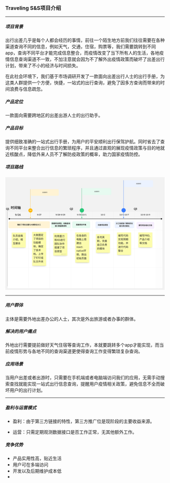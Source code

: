 ### Traveling S&S项目介绍

***

##### 项目背景

出行出差几乎是每个人都会经历的事情，前往一个陌生地方前我们往往需要在各种渠道查询不同的信息，例如天气，交通，住宿，购票等，我们需要跳转到不同app，查询不同平台才能完成信息整合，而疫情改变了当下所有人的生活，各地疫情信息查询渠道不一致，不加注意就会因为不了解外出疫情政策而破坏了出差出行计划，带来了不小的经济与时间损失。

在此社会环境下，我们基于市场调研开发了一款面向出差出行人士的出行手册，为这类人群提供一个方便，快捷，一站式的出行查询，避免了因多方查询而带来的时间浪费与信息疏忽。

##### 产品定位

一款面向需要跨地区的出差出游人士的出行助手。

##### 产品目标

提供细致准确的一站式出行手册，为用户的平安顺利出行保驾护航。同时省去了查询不同平台来整合出行信息的繁琐程序，并且通过直观的展现疫情政策与目的地就近核酸点，降低外来人员不了解防疫政策的概率，助力国家疫情防控。

##### 项目路线

![](2022-10-09-00-18-45-未命名文件-导出.png)

***

##### 用户群体

主体是需要外地出差办公的人士，其次是外出旅游或者办事的群体。

##### 解决的用户痛点

外地出行需要提前做好天气住宿等查询工作，本就要跳转多个app才能实现，而当前疫情形势与各地不同的查询渠道更使得查询工作变得繁琐复杂查询。

##### 应用场景

当用户出差或者出游时，只需要在手机端或者电脑端访问我们的应用，无需手动搜索查找就能实现一站式出行信息查询，提醒用户疫情相关政策，避免信息不全而破坏用户的出行计划。

***

##### 盈利与运营模式

- 盈利：由于第三方链接的特性，第三方推广位是现阶段的主要收益来源。

- 运营：只需定期观测数据接口是否工作正常，无其他额外工作。

##### 竞争优势

- 产品实用性高，贴近生活
- 用户可在多端访问
- 开发以及后期维护成本低
- 
